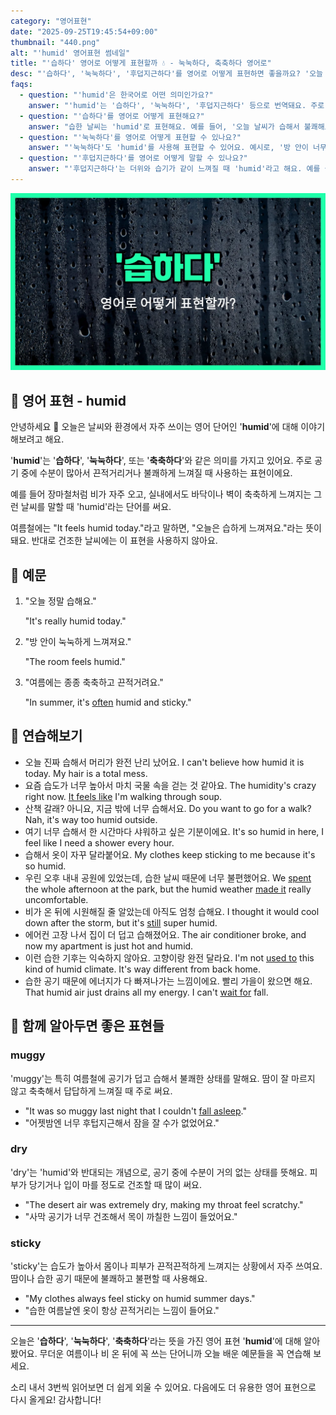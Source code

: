 ```yaml
---
category: "영어표현"
date: "2025-09-25T19:45:54+09:00"
thumbnail: "440.png"
alt: "'humid' 영어표현 썸네일"
title: "'습하다' 영어로 어떻게 표현할까 💧 - 눅눅하다, 축축하다 영어로"
desc: "'습하다', '눅눅하다', '후덥지근하다'를 영어로 어떻게 표현하면 좋을까요? '오늘 날씨가 습해서 불쾌해요.', '방 안이 너무 눅눅해요.' 등을 영어로 표현하는 법을 배워봅시다. 다양한 예문을 통해서 연습하고 본인의 표현으로 만들어 보세요."
faqs: 
  - question: "'humid'은 한국어로 어떤 의미인가요?"
    answer: "'humid'는 '습하다', '눅눅하다', '후덥지근하다' 등으로 번역돼요. 주로 공기 중에 수분이 많아서 끈적하고 불쾌한 느낌을 줄 때 써요."
  - question: "'습하다'를 영어로 어떻게 표현해요?"
    answer: "습한 날씨는 'humid'로 표현해요. 예를 들어, '오늘 날씨가 습해서 불쾌해요.'는 'It's so humid today. I feel uncomfortable.'라고 해요."
  - question: "'눅눅하다'를 영어로 어떻게 표현할 수 있나요?"
    answer: "'눅눅하다'도 'humid'를 사용해 표현할 수 있어요. 예시로, '방 안이 너무 눅눅해요.'는 'The room is too humid.'라고 말해요."
  - question: "'후덥지근하다'를 영어로 어떻게 말할 수 있나요?"
    answer: "'후덥지근하다'는 더위와 습기가 같이 느껴질 때 'humid'라고 해요. 예를 들어, '밖에 나가니까 후덥지근하네요.'는 'It's humid outside.'라고 표현해요."
---
```


!['humid' 영어표현](./440.png)

## 🌟 영어 표현 - humid

안녕하세요 👋 오늘은 날씨와 환경에서 자주 쓰이는 영어 단어인 '**humid**'에 대해 이야기해보려고 해요. 

'**humid**'는 '**습하다**', '**눅눅하다**', 또는 '**축축하다**'와 같은 의미를 가지고 있어요. 주로 공기 중에 수분이 많아서 끈적거리거나 불쾌하게 느껴질 때 사용하는 표현이에요.

예를 들어 장마철처럼 비가 자주 오고, 실내에서도 바닥이나 벽이 축축하게 느껴지는 그런 날씨를 말할 때 'humid'라는 단어를 써요. 

여름철에는 "It feels humid today."라고 말하면, "오늘은 습하게 느껴져요."라는 뜻이 돼요. 반대로 건조한 날씨에는 이 표현을 사용하지 않아요.

## 📖 예문

1. "오늘 정말 습해요."

   "It's really humid today."

2. "방 안이 눅눅하게 느껴져요."

   "The room feels humid."

3. "여름에는 종종 축축하고 끈적거려요."

   "In summer, it's [often](/blog/in-english/326.often/) humid and sticky."



## 💬 연습해보기

<ul data-interactive-list>

  <li data-interactive-item>
    <span data-toggler>오늘 진짜 습해서 머리가 완전 난리 났어요.</span>
    <span data-answer>I can't believe how humid it is today. My hair is a total mess.</span>
  </li>

  <li data-interactive-item>
    <span data-toggler>요즘 습도가 너무 높아서 마치 국물 속을 걷는 것 같아요.</span>
    <span data-answer>The humidity's crazy right now. <a href="/blog/한-것-같아-영어표현/">It feels like</a> I'm walking through soup.</span>
  </li>

  <li data-interactive-item>
    <span data-toggler>산책 갈래? 아니요, 지금 밖에 너무 습해서요.</span>
    <span data-answer>Do you want to go for a walk? Nah, it's way too humid outside.</span>
  </li>

  <li data-interactive-item>
    <span data-toggler>여기 너무 습해서 한 시간마다 샤워하고 싶은 기분이에요.</span>
    <span data-answer>It's so humid in here, I feel like I need a shower every hour.</span>
  </li>

  <li data-interactive-item>
    <span data-toggler>습해서 옷이 자꾸 달라붙어요.</span>
    <span data-answer>My clothes keep sticking to me because it's so humid.</span>
  </li>

  <li data-interactive-item>
    <span data-toggler>우린 오후 내내 공원에 있었는데, 습한 날씨 때문에 너무 불편했어요.</span>
    <span data-answer>We <a href="/blog/in-english/258.spend/">spent</a> the whole afternoon at the park, but the humid weather <a href="/blog/in-english/244.make-it/">made it</a> really uncomfortable.</span>
  </li>

  <li data-interactive-item>
    <span data-toggler>비가 온 뒤에 시원해질 줄 알았는데 아직도 엄청 습해요.</span>
    <span data-answer>I thought it would cool down after the storm, but it's <a href="/blog/in-english/254.still/">still</a> super humid.</span>
  </li>

  <li data-interactive-item>
    <span data-toggler>에어컨 고장 나서 집이 더 덥고 습해졌어요.</span>
    <span data-answer>The air conditioner broke, and now my apartment is just hot and humid.</span>
  </li>

  <li data-interactive-item>
    <span data-toggler>이런 습한 기후는 익숙하지 않아요. 고향이랑 완전 달라요.</span>
    <span data-answer>I'm not <a href="/blog/in-english/143.used-to/">used to</a> this kind of humid climate. It's way different from back home.</span>
  </li>

  <li data-interactive-item>
    <span data-toggler>습한 공기 때문에 에너지가 다 빠져나가는 느낌이에요. 빨리 가을이 왔으면 해요.</span>
    <span data-answer>That humid air just drains all my energy. I can't <a href="/blog/in-english/377.wait-for/">wait for</a> fall.</span>
  </li>

</ul>

## 🤝 함께 알아두면 좋은 표현들

### muggy

'muggy'는 특히 여름철에 공기가 덥고 습해서 불쾌한 상태를 말해요. 땀이 잘 마르지 않고 축축해서 답답하게 느껴질 때 주로 써요.

- "It was so muggy last night that I couldn't [fall asleep](/blog/in-english/075.fall-asleep/)."
- "어젯밤엔 너무 후텁지근해서 잠을 잘 수가 없었어요."

### dry

'dry'는 'humid'와 반대되는 개념으로, 공기 중에 수분이 거의 없는 상태를 뜻해요. 피부가 당기거나 입이 마를 정도로 건조할 때 많이 써요.

- "The desert air was extremely dry, making my throat feel scratchy."
- "사막 공기가 너무 건조해서 목이 까칠한 느낌이 들었어요."

### sticky

'sticky'는 습도가 높아서 몸이나 피부가 끈적끈적하게 느껴지는 상황에서 자주 쓰여요. 땀이나 습한 공기 때문에 불쾌하고 불편할 때 사용해요.

- "My clothes always feel sticky on humid summer days."
- "습한 여름날엔 옷이 항상 끈적거리는 느낌이 들어요."

---

오늘은 '**습하다**', '**눅눅하다**', '**축축하다**'라는 뜻을 가진 영어 표현 '**humid**'에 대해 알아봤어요. 무더운 여름이나 비 온 뒤에 꼭 쓰는 단어니까 오늘 배운 예문들을 꼭 연습해 보세요. 

소리 내서 3번씩 읽어보면 더 쉽게 외울 수 있어요. 다음에도 더 유용한 영어 표현으로 다시 올게요! 감사합니다!

